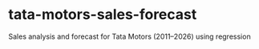 # tata-motors-sales-forecast
Sales analysis and forecast for Tata Motors (2011–2026) using regression
